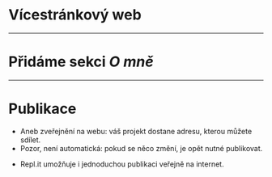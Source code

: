 <!-- .slide: data-state="c-slide-inter" -->

# Vícestránkový web

----

<!-- .slide: data-state="c-slide-task" -->

# Přidáme sekci _O&nbsp;mně_

----

# Publikace

* Aneb zveřejnění na webu: váš projekt dostane adresu, kterou můžete sdílet.
* Pozor, není automatická: pokud se něco změní, je opět nutné publikovat.

>>>
* Repl.it umožňuje i jednoduchou publikaci veřejně na internet.
